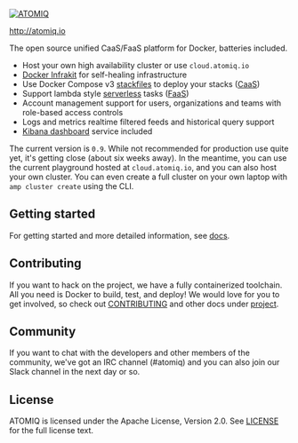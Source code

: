 [![ATOMIQ](http://atomiq.io/images/logo/atomiq-logo-light-300x120.png)](http://atomiq.io)

http://atomiq.io

The open source unified CaaS/FaaS platform for Docker, batteries included.

 * Host your own high availability cluster or use `cloud.atomiq.io`
 * [Docker Infrakit](https://github.com/docker/infrakit) for self-healing infrastructure
 * Use Docker Compose v3 [stackfiles](https://docs.docker.com/compose/compose-file/) to deploy your stacks ([CaaS](https://blog.docker.com/2016/02/containers-as-a-service-caas/))
 * Support lambda style [serverless](https://en.wikipedia.org/wiki/Serverless_computing) tasks ([FaaS](https://martinfowler.com/articles/serverless.html))
 * Account management support for users, organizations and teams with role-based access controls
 * Logs and metrics realtime filtered feeds and historical query support
 * [Kibana dashboard](https://www.elastic.co/guide/en/kibana/current/dashboard.html) service included

The current version is `0.9`. While not recommended for production use quite yet, it's getting close
(about six weeks away). In the meantime, you can use the current playground hosted at `cloud.atomiq.io`,
and you can also host your own cluster. You can even create a full cluster on your own laptop
with `amp cluster create` using the CLI.

## Getting started

For getting started and more detailed information, see [docs](docs/).

## Contributing

If you want to hack on the project, we have a fully containerized toolchain.
All you need is Docker to build, test, and deploy! We would love for you to get involved,
so check out [CONTRIBUTING](project/CONTRIBUTING.md) and other docs under [project](project/).

## Community

If you want to chat with the developers and other members of the community, we've got an
IRC channel (#atomiq) and you can also join our Slack channel in the next day or so.

## License

ATOMIQ is licensed under the Apache License, Version 2.0.
See [LICENSE](https://github.com/atomiqio/atomiq/blob/master/LICENSE)
for the full license text.

